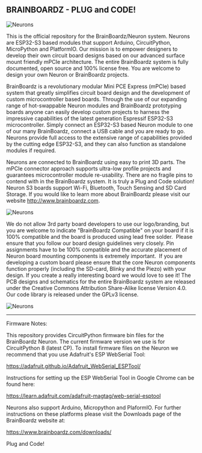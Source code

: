 ### 

## BRAINBOARDZ - PLUG and CODE! 

![Neurons](https://www.brainboardz.com/wp-content/uploads/2023/01/boardfamily.png)

This is the official repository for the BrainBoardz/Neuron system. Neurons are ESP32-S3 based modules that support Arduino, CircuitPython, MicroPython and PlatformIO. Our mission is to empower designers to develop their own circuit board designs based on our advanced surface mount friendly mPCIe architecture. The entire BrainBoardz system is fully documented, open source and 100% license free. You are welcome to design your own Neuron or BrainBoardz projects. 

BrainBoardz is a revolutionary modular Mini PCE Express (mPCIe) based system that greatly simplifies circuit board design and the development of custom microcontroller based boards.  Through the use of our expanding range of hot-swappable Neuron modules and BrainBoardz prototyping boards anyone can easily develop custom projects to harness the impressive capabilities of the latest generation Espressif ESP32-S3 microcontroller. Simply connect an ESP32-S3 based Neuron module to one of our many BrainBoardz, connect a USB cable and you are ready to go. Neurons provide full access to the extensive range of capabilities provided by the cutting edge ESP32-S3, and they can also function as standalone modules if required. 

Neurons are connected to BrainBoardz using easy to print 3D parts. The mPCIe connector approach supports ultra-low profile projects and guarantees microcontroller module re-usability. There are no fragile pins to contend with in the BrainBoardz system. It is truly a Plug and Code solution! Neuron S3 boards support Wi-Fi, Bluetooth, Touch Sensing and SD Card Storage. If you would like to learn more about BrainBoardz please visit our website http://www.brainboardz.com.

![Neurons](https://www.brainboardz.com/wp-content/uploads/2023/01/boards_composite.png)

We do not allow 3rd party board developers to use our logo/branding, but you are welcome to indicate "BrainBoardz Compatible" on your board if it is 100% compatible and the board is produced using lead free solder.  Please ensure that you follow our board design guidelines very closely. Pin assignments have to be 100% compatible and the accurate placement of Neuron board mounting components is extremely important.  If you are developing a custom board please ensure that the core Neuron components function properly (including the SD-card, Blinky and the Piezo) with your design. If you create a really interesting board we would love to see it! The PCB designs and schematics for the entire BrainBoardz system are released under the Creative Commons Attribution Share-Alike license Version 4.0. Our code library is released under the GPLv3 license. 

![Neurons](https://www.brainboardz.com/wp-content/uploads/2023/01/BREADBOARD_withFramepng.png)


***

Firmware Notes: 

This repository provides CircuitPython firmware bin files for the BrainBoardz Neuron. The current firmware version we use is for CircuitPython 8 (latest CP). To install firmware files on the Neuron we recommend that you use Adafruit's ESP WebSerial Tool: 

https://adafruit.github.io/Adafruit_WebSerial_ESPTool/

Instructions for setting up the ESP WebSerial Tool in Google Chrome can be found here:

https://learn.adafruit.com/adafruit-magtag/web-serial-esptool

Neurons also support Arduino, Micropython and PlaformIO. For further instructions on these platforms please visit the Downloads page of the BrainBoardz website at:

https://www.brainboardz.com/downloads/

Plug and Code! 

<!--
**BrainBoardz/BrainBoardz** is a ✨ _special_ ✨ repository because its `README.md` (this file) appears on your GitHub profile.



-->

